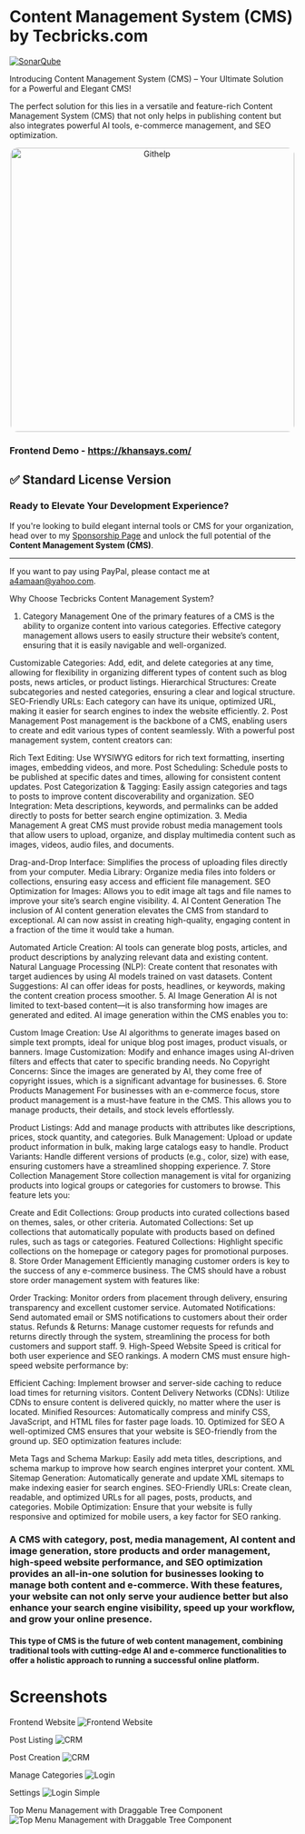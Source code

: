 # Content Management System (CMS) by Tecbricks.com

[![SonarQube](images/quality_gate.svg)](https://www.sonarsource.com/products/sonarqube/)

Introducing Content Management System (CMS) – Your Ultimate Solution for a Powerful and Elegant CMS!

The perfect solution for this lies in a versatile and feature-rich Content Management System (CMS) that not only helps in publishing content but also integrates powerful AI tools, e-commerce management, and SEO optimization.

<p align="center">
    <img src="images/PageSpeedInsights.png" alt="Githelp" width="500" style="border-radius: 12px"/>
</p>

### Frontend Demo - https://khansays.com/

## ✅ Standard License Version

### Ready to Elevate Your Development Experience?

If you're looking to build elegant internal tools or CMS for your organization, head over to my [Sponsorship Page](https://khansays.com/post/content-management-system-cms-by-tecbricks) and unlock the full potential of the **Content Management System (CMS)**.

---

If you want to pay using PayPal, please contact me at a4amaan@yahoo.com.

Why Choose Tecbricks Content Management System?
1. Category Management
One of the primary features of a CMS is the ability to organize content into various categories. Effective category management allows users to easily structure their website’s content, ensuring that it is easily navigable and well-organized.

Customizable Categories: Add, edit, and delete categories at any time, allowing for flexibility in organizing different types of content such as blog posts, news articles, or product listings.
Hierarchical Structures: Create subcategories and nested categories, ensuring a clear and logical structure.
SEO-Friendly URLs: Each category can have its unique, optimized URL, making it easier for search engines to index the website efficiently.
2. Post Management
Post management is the backbone of a CMS, enabling users to create and edit various types of content seamlessly. With a powerful post management system, content creators can:

Rich Text Editing: Use WYSIWYG editors for rich text formatting, inserting images, embedding videos, and more.
Post Scheduling: Schedule posts to be published at specific dates and times, allowing for consistent content updates.
Post Categorization & Tagging: Easily assign categories and tags to posts to improve content discoverability and organization.
SEO Integration: Meta descriptions, keywords, and permalinks can be added directly to posts for better search engine optimization.
3. Media Management
A great CMS must provide robust media management tools that allow users to upload, organize, and display multimedia content such as images, videos, audio files, and documents.

Drag-and-Drop Interface: Simplifies the process of uploading files directly from your computer.
Media Library: Organize media files into folders or collections, ensuring easy access and efficient file management.
SEO Optimization for Images: Allows you to edit image alt tags and file names to improve your site’s search engine visibility.
4. AI Content Generation
The inclusion of AI content generation elevates the CMS from standard to exceptional. AI can now assist in creating high-quality, engaging content in a fraction of the time it would take a human.

Automated Article Creation: AI tools can generate blog posts, articles, and product descriptions by analyzing relevant data and existing content.
Natural Language Processing (NLP): Create content that resonates with target audiences by using AI models trained on vast datasets.
Content Suggestions: AI can offer ideas for posts, headlines, or keywords, making the content creation process smoother.
5. AI Image Generation
AI is not limited to text-based content—it is also transforming how images are generated and edited. AI image generation within the CMS enables you to:

Custom Image Creation: Use AI algorithms to generate images based on simple text prompts, ideal for unique blog post images, product visuals, or banners.
Image Customization: Modify and enhance images using AI-driven filters and effects that cater to specific branding needs.
No Copyright Concerns: Since the images are generated by AI, they come free of copyright issues, which is a significant advantage for businesses.
6. Store Products Management
For businesses with an e-commerce focus, store product management is a must-have feature in the CMS. This allows you to manage products, their details, and stock levels effortlessly.

Product Listings: Add and manage products with attributes like descriptions, prices, stock quantity, and categories.
Bulk Management: Upload or update product information in bulk, making large catalogs easy to handle.
Product Variants: Handle different versions of products (e.g., color, size) with ease, ensuring customers have a streamlined shopping experience.
7. Store Collection Management
Store collection management is vital for organizing products into logical groups or categories for customers to browse. This feature lets you:

Create and Edit Collections: Group products into curated collections based on themes, sales, or other criteria.
Automated Collections: Set up collections that automatically populate with products based on defined rules, such as tags or categories.
Featured Collections: Highlight specific collections on the homepage or category pages for promotional purposes.
8. Store Order Management
Efficiently managing customer orders is key to the success of any e-commerce business. The CMS should have a robust store order management system with features like:

Order Tracking: Monitor orders from placement through delivery, ensuring transparency and excellent customer service.
Automated Notifications: Send automated email or SMS notifications to customers about their order status.
Refunds & Returns: Manage customer requests for refunds and returns directly through the system, streamlining the process for both customers and support staff.
9. High-Speed Website
Speed is critical for both user experience and SEO rankings. A modern CMS must ensure high-speed website performance by:

Efficient Caching: Implement browser and server-side caching to reduce load times for returning visitors.
Content Delivery Networks (CDNs): Utilize CDNs to ensure content is delivered quickly, no matter where the user is located.
Minified Resources: Automatically compress and minify CSS, JavaScript, and HTML files for faster page loads.
10. Optimized for SEO
A well-optimized CMS ensures that your website is SEO-friendly from the ground up. SEO optimization features include:

Meta Tags and Schema Markup: Easily add meta titles, descriptions, and schema markup to improve how search engines interpret your content.
XML Sitemap Generation: Automatically generate and update XML sitemaps to make indexing easier for search engines.
SEO-Friendly URLs: Create clean, readable, and optimized URLs for all pages, posts, products, and categories.
Mobile Optimization: Ensure that your website is fully responsive and optimized for mobile users, a key factor for SEO ranking.

### A CMS with category, post, media management, AI content and image generation, store products and order management, high-speed website performance, and SEO optimization provides an all-in-one solution for businesses looking to manage both content and e-commerce. With these features, your website can not only serve your audience better but also enhance your search engine visibility, speed up your workflow, and grow your online presence.

#### This type of CMS is the future of web content management, combining traditional tools with cutting-edge AI and e-commerce functionalities to offer a holistic approach to running a successful online platform.

# Screenshots

Frontend Website
![Frontend Website](images/frontend.png)

Post Listing
![CRM](images/1-posts.png)

Post Creation
![CRM](images/2-create-post.png)

Manage Categories
![Login](images/category.png)

Settings
![Login Simple](images/settings.png)

Top Menu Management with Draggable Tree Component
![Top Menu Management with Draggable Tree Component](images/multilevel_dragable_tree.png)
